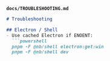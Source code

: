 
**`docs/TROUBLESHOOTING.md`**
```md
# Troubleshooting

## Electron / Shell
- Use cached Electron if ENOENT:
  ```powershell
  pnpm -F @nb/shell electron:get:win
  pnpm -F @nb/shell dev
